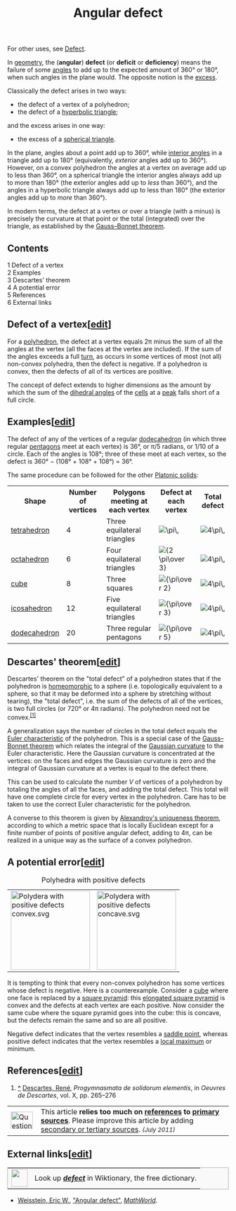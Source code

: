 ﻿---
lastrevid: 618567572
pageid: 673575
canonicalurl: http://en.wikipedia.org/wiki/Angular_defect
title: Angular defect
editurl: http://en.wikipedia.org/w/index.php?title=Angular_defect&action=edit
length: 5519
contentmodel: wikitext
pagelanguage: en
touched: 2015-01-31T22:31:41Z
ns: 0
fullurl: http://en.wikipedia.org/wiki/Angular_defect
---

<div class="hatnote">For other uses, see <a href="/wiki/Defect_(disambiguation)" title="Defect (disambiguation)" class="mw-redirect">Defect</a>.</div>
<p>In <a href="/wiki/Geometry" title="Geometry">geometry</a>, the (<b>angular</b>) <b>defect</b> (or <b>deficit</b> or <b>deficiency</b>) means the failure of some <a href="/wiki/Angle" title="Angle">angles</a> to add up to the expected amount of 360° or 180°, when such angles in the plane would. The opposite notion is the <a href="/wiki/Angle_excess" title="Angle excess" class="mw-redirect">excess</a>.
</p><p>Classically the defect arises in two ways:
</p>
<ul><li> the defect of a vertex of a polyhedron;</li>
<li> the defect of a <a href="/wiki/Hyperbolic_triangle" title="Hyperbolic triangle">hyperbolic triangle</a>;</li></ul>
<p>and the excess arises in one way:
</p>
<ul><li> the excess of a <a href="/wiki/Spherical_triangle" title="Spherical triangle" class="mw-redirect">spherical triangle</a>.</li></ul>
<p>In the plane, angles about a point add up to 360°, while <a href="/wiki/Internal_and_external_angle" title="Internal and external angle">interior angles</a> in a triangle add up to 180° (equivalently, <i>exterior</i> angles add up to 360°). However, on a convex polyhedron the angles at a vertex on average add up to less than 360°, on a spherical triangle the interior angles always add up to more than 180° (the exterior angles add up to <i>less</i> than 360°), and the angles in a hyperbolic triangle always add up to less than 180° (the exterior angles add up to <i>more</i> than 360°).
</p><p>In modern terms, the defect at a vertex or over a triangle (with a minus) is precisely the curvature at that point or the total (integrated) over the triangle, as established by the <a href="/wiki/Gauss%E2%80%93Bonnet_theorem" title="Gauss–Bonnet theorem">Gauss–Bonnet theorem</a>.
</p>
<div id="toc" class="toc"><div id="toctitle"><h2>Contents</h2></div>
<ul>
<li class="toclevel-1 tocsection-1"><a href="#Defect_of_a_vertex"><span class="tocnumber">1</span> <span class="toctext">Defect of a vertex</span></a></li>
<li class="toclevel-1 tocsection-2"><a href="#Examples"><span class="tocnumber">2</span> <span class="toctext">Examples</span></a></li>
<li class="toclevel-1 tocsection-3"><a href="#Descartes.27_theorem"><span class="tocnumber">3</span> <span class="toctext">Descartes' theorem</span></a></li>
<li class="toclevel-1 tocsection-4"><a href="#A_potential_error"><span class="tocnumber">4</span> <span class="toctext">A potential error</span></a></li>
<li class="toclevel-1 tocsection-5"><a href="#References"><span class="tocnumber">5</span> <span class="toctext">References</span></a></li>
<li class="toclevel-1 tocsection-6"><a href="#External_links"><span class="tocnumber">6</span> <span class="toctext">External links</span></a></li>
</ul>
</div>

<h2><span class="mw-headline" id="Defect_of_a_vertex">Defect of a vertex</span><span class="mw-editsection"><span class="mw-editsection-bracket">[</span><a href="/w/index.php?title=Angular_defect&amp;action=edit&amp;section=1" title="Edit section: Defect of a vertex">edit</a><span class="mw-editsection-bracket">]</span></span></h2>
<p>For a <a href="/wiki/Polyhedron" title="Polyhedron">polyhedron</a>, the defect at a vertex equals 2π minus the sum of all the angles at the vertex (all the faces at the vertex are included).  If the sum of the angles exceeds a full <a href="/wiki/Turn_(geometry)" title="Turn (geometry)">turn</a>, as occurs in some vertices of most (not all) non-convex polyhedra, then the defect is negative.  If a polyhedron is convex, then the defects of all of its vertices are positive.
</p><p>The concept of defect extends to higher dimensions as the amount by which the sum of the <a href="/wiki/Dihedral_angle" title="Dihedral angle">dihedral angles</a> of the <a href="/wiki/Cell_(geometry)" title="Cell (geometry)" class="mw-redirect">cells</a> at a <a href="/wiki/Peak_(mathematics)" title="Peak (mathematics)" class="mw-redirect">peak</a> falls short of a full circle.
</p>
<h2><span class="mw-headline" id="Examples">Examples</span><span class="mw-editsection"><span class="mw-editsection-bracket">[</span><a href="/w/index.php?title=Angular_defect&amp;action=edit&amp;section=2" title="Edit section: Examples">edit</a><span class="mw-editsection-bracket">]</span></span></h2>
<p>The defect of any of the vertices of a regular <a href="/wiki/Dodecahedron" title="Dodecahedron">dodecahedron</a> (in which three regular <a href="/wiki/Pentagon" title="Pentagon">pentagons</a> meet at each vertex) is 36°, or π/5 radians, or 1/10 of a circle. Each of the angles is 108°; three of these meet at each vertex, so the defect is 360° − (108° + 108° + 108°) = 36°.
</p><p>The same procedure can be followed for the other <a href="/wiki/Platonic_solid" title="Platonic solid">Platonic solids</a>:
</p>
<table class="wikitable">
<tr>
<th>Shape
</th>
<th>Number of vertices
</th>
<th>Polygons meeting at each vertex
</th>
<th>Defect at each vertex
</th>
<th>Total defect
</th></tr>
<tr>
<td><a href="/wiki/Tetrahedron" title="Tetrahedron">tetrahedron</a></td>
<td>4</td>
<td>Three equilateral triangles</td>
<td><img class="mwe-math-fallback-image-inline tex" alt="\pi\," src="//upload.wikimedia.org/math/e/a/d/eadbf26e3cb9eae366fbb8c8593ac9e9.png" /></td>
<td><img class="mwe-math-fallback-image-inline tex" alt="4\pi\," src="//upload.wikimedia.org/math/f/f/9/ff9aea6222506516a7cbc3669bd5b2d6.png" />
</td></tr>
<tr>
<td><a href="/wiki/Octahedron" title="Octahedron">octahedron</a></td>
<td>6</td>
<td>Four equilateral triangles</td>
<td><img class="mwe-math-fallback-image-inline tex" alt="{2 \pi\over 3}" src="//upload.wikimedia.org/math/8/8/5/885521cce4634bd1625c23d29f205d9d.png" /></td>
<td><img class="mwe-math-fallback-image-inline tex" alt="4\pi\," src="//upload.wikimedia.org/math/f/f/9/ff9aea6222506516a7cbc3669bd5b2d6.png" />
</td></tr>
<tr>
<td><a href="/wiki/Cube" title="Cube">cube</a></td>
<td>8</td>
<td>Three squares</td>
<td><img class="mwe-math-fallback-image-inline tex" alt="{\pi\over 2}" src="//upload.wikimedia.org/math/5/7/1/571987b3274a28935f1ba3052ebe0462.png" /></td>
<td><img class="mwe-math-fallback-image-inline tex" alt="4\pi\," src="//upload.wikimedia.org/math/f/f/9/ff9aea6222506516a7cbc3669bd5b2d6.png" />
</td></tr>
<tr>
<td><a href="/wiki/Icosahedron" title="Icosahedron">icosahedron</a></td>
<td>12</td>
<td>Five equilateral triangles</td>
<td><img class="mwe-math-fallback-image-inline tex" alt="{\pi\over 3}" src="//upload.wikimedia.org/math/5/0/0/5004c837442254db90fad1c4a549a052.png" /></td>
<td><img class="mwe-math-fallback-image-inline tex" alt="4\pi\," src="//upload.wikimedia.org/math/f/f/9/ff9aea6222506516a7cbc3669bd5b2d6.png" />
</td></tr>
<tr>
<td><a href="/wiki/Dodecahedron" title="Dodecahedron">dodecahedron</a></td>
<td>20</td>
<td>Three regular pentagons</td>
<td><img class="mwe-math-fallback-image-inline tex" alt="{\pi\over 5}" src="//upload.wikimedia.org/math/e/b/a/eba78b97e947ce87f503ef5afb77bfad.png" /></td>
<td><img class="mwe-math-fallback-image-inline tex" alt="4\pi\," src="//upload.wikimedia.org/math/f/f/9/ff9aea6222506516a7cbc3669bd5b2d6.png" />
</td></tr></table>
<h2><span class="mw-headline" id="Descartes.27_theorem">Descartes' theorem</span><span class="mw-editsection"><span class="mw-editsection-bracket">[</span><a href="/w/index.php?title=Angular_defect&amp;action=edit&amp;section=3" title="Edit section: Descartes&#039; theorem">edit</a><span class="mw-editsection-bracket">]</span></span></h2>
<p>Descartes' theorem on the "total defect" of a polyhedron states that if the polyhedron is <a href="/wiki/Homeomorphism" title="Homeomorphism">homeomorphic</a> to a sphere (i.e. topologically equivalent to a sphere, so that it may be deformed into a sphere by stretching without tearing), the "total defect", i.e. the sum of the defects of all of the vertices, is two full circles (or 720° or 4π radians).  The polyhedron need not be convex.<sup id="cite_ref-1" class="reference"><a href="#cite_note-1"><span>[</span>1<span>]</span></a></sup>
</p><p>A generalization says the number of circles in the total defect equals the <a href="/wiki/Euler_characteristic" title="Euler characteristic">Euler characteristic</a> of the polyhedron. This is a special case of the <a href="/wiki/Gauss%E2%80%93Bonnet_theorem" title="Gauss–Bonnet theorem">Gauss–Bonnet theorem</a> which relates the integral of the <a href="/wiki/Gaussian_curvature" title="Gaussian curvature">Gaussian curvature</a> to the Euler characteristic. Here the Gaussian curvature is concentrated at the vertices: on the faces and edges the Gaussian curvature is zero and the integral of Gaussian curvature at a vertex is equal to the defect there.
</p><p>This can be used to calculate the number <i>V</i> of vertices of a polyhedron by totaling the angles of all the faces, and adding the total defect. This total will have one complete circle for every vertex in the polyhedron. Care has to be taken to use the correct Euler characteristic for the polyhedron.
</p><p>A converse to this theorem is given by <a href="/wiki/Alexandrov%27s_uniqueness_theorem" title="Alexandrov&#39;s uniqueness theorem">Alexandrov's uniqueness theorem</a>, according to which a metric space that is locally Euclidean except for a finite number of points of positive angular defect, adding to 4π, can be realized in a unique way as the surface of a convex polyhedron.
</p>
<h2><span class="mw-headline" id="A_potential_error">A potential error</span><span class="mw-editsection"><span class="mw-editsection-bracket">[</span><a href="/w/index.php?title=Angular_defect&amp;action=edit&amp;section=4" title="Edit section: A potential error">edit</a><span class="mw-editsection-bracket">]</span></span></h2>
<table class="wikitable">
<caption>Polyhedra with positive defects
</caption>
<tr>
<td><a href="/wiki/File:Polydera_with_positive_defects_convex.svg" class="image"><img alt="Polydera with positive defects convex.svg" src="//upload.wikimedia.org/wikipedia/en/thumb/a/a9/Polydera_with_positive_defects_convex.svg/180px-Polydera_with_positive_defects_convex.svg.png" width="180" height="180" srcset="//upload.wikimedia.org/wikipedia/en/thumb/a/a9/Polydera_with_positive_defects_convex.svg/270px-Polydera_with_positive_defects_convex.svg.png 1.5x, //upload.wikimedia.org/wikipedia/en/thumb/a/a9/Polydera_with_positive_defects_convex.svg/360px-Polydera_with_positive_defects_convex.svg.png 2x" data-file-width="300" data-file-height="300" /></a>
</td>
<td><a href="/wiki/File:Polydera_with_positive_defects_concave.svg" class="image"><img alt="Polydera with positive defects concave.svg" src="//upload.wikimedia.org/wikipedia/en/thumb/8/83/Polydera_with_positive_defects_concave.svg/180px-Polydera_with_positive_defects_concave.svg.png" width="180" height="180" srcset="//upload.wikimedia.org/wikipedia/en/thumb/8/83/Polydera_with_positive_defects_concave.svg/270px-Polydera_with_positive_defects_concave.svg.png 1.5x, //upload.wikimedia.org/wikipedia/en/thumb/8/83/Polydera_with_positive_defects_concave.svg/360px-Polydera_with_positive_defects_concave.svg.png 2x" data-file-width="300" data-file-height="300" /></a>
</td></tr></table>
<p>It is tempting to think that every non-convex polyhedron has some vertices whose defect is negative.  Here is a counterexample.  Consider a <a href="/wiki/Cube" title="Cube">cube</a> where one face is replaced by a <a href="/wiki/Square_pyramid" title="Square pyramid">square pyramid</a>: this <a href="/wiki/Elongated_square_pyramid" title="Elongated square pyramid">elongated square pyramid</a> is convex and the defects at each vertex are each positive.  Now consider the same cube where the square pyramid goes into the cube: this is concave, but the defects remain the same and so are all positive.
</p><p>Negative defect indicates that the vertex resembles a <a href="/wiki/Saddle_point" title="Saddle point">saddle point</a>, whereas positive defect indicates that the vertex resembles a <a href="/wiki/Local_maximum" title="Local maximum" class="mw-redirect">local maximum</a> or minimum.
</p>
<h2><span class="mw-headline" id="References">References</span><span class="mw-editsection"><span class="mw-editsection-bracket">[</span><a href="/w/index.php?title=Angular_defect&amp;action=edit&amp;section=5" title="Edit section: References">edit</a><span class="mw-editsection-bracket">]</span></span></h2>
<ol class="references">
<li id="cite_note-1"><span class="mw-cite-backlink"><b><a href="#cite_ref-1">^</a></b></span> <span class="reference-text"><a href="/wiki/Ren%C3%A9_Descartes" title="René Descartes">Descartes, René</a>, <i>Progymnasmata de solidorum elementis</i>, in <i>Oeuvres de Descartes</i>, vol. X, pp. 265–276</span>
</li>
</ol>
<table class="metadata plainlinks ambox ambox-content ambox-Primary_sources" role="presentation"><tr><td class="mbox-image"><div style="width:52px"><a href="/wiki/File:Question_book-new.svg" class="image"><img alt="Question book-new.svg" src="//upload.wikimedia.org/wikipedia/en/thumb/9/99/Question_book-new.svg/50px-Question_book-new.svg.png" width="50" height="39" srcset="//upload.wikimedia.org/wikipedia/en/thumb/9/99/Question_book-new.svg/75px-Question_book-new.svg.png 1.5x, //upload.wikimedia.org/wikipedia/en/thumb/9/99/Question_book-new.svg/100px-Question_book-new.svg.png 2x" data-file-width="262" data-file-height="204" /></a></div></td><td class="mbox-text"><span class="mbox-text-span">This article <b>relies too much on <a href="/wiki/Wikipedia:Verifiability" title="Wikipedia:Verifiability">references</a> to <a href="/wiki/Wikipedia:No_original_research#Primary.2C_secondary_and_tertiary_sources" title="Wikipedia:No original research">primary sources</a></b>.<span class="hide-when-compact"> Please improve this article by adding <a href="/wiki/Wikipedia:No_original_research#Primary.2C_secondary_and_tertiary_sources" title="Wikipedia:No original research">secondary or tertiary sources</a>.</span>  <small><i>(July 2011)</i></small><span class="hide-when-compact"></span></span></td></tr></table>
<h2><span class="mw-headline" id="External_links">External links</span><span class="mw-editsection"><span class="mw-editsection-bracket">[</span><a href="/w/index.php?title=Angular_defect&amp;action=edit&amp;section=6" title="Edit section: External links">edit</a><span class="mw-editsection-bracket">]</span></span></h2>
<table class="mbox-small plainlinks" style="border:1px solid #aaa;background-color:#f9f9f9">
<tr>
<td class="mbox-image"><img alt="" src="//upload.wikimedia.org/wikipedia/commons/thumb/f/f8/Wiktionary-logo-en.svg/37px-Wiktionary-logo-en.svg.png" width="37" height="40" srcset="//upload.wikimedia.org/wikipedia/commons/thumb/f/f8/Wiktionary-logo-en.svg/55px-Wiktionary-logo-en.svg.png 1.5x, //upload.wikimedia.org/wikipedia/commons/thumb/f/f8/Wiktionary-logo-en.svg/73px-Wiktionary-logo-en.svg.png 2x" data-file-width="1000" data-file-height="1089" /></td>
<td class="mbox-text plainlist">Look up <i><b><a href="//en.wiktionary.org/wiki/defect" class="extiw" title="wiktionary:defect">defect</a></b></i> in Wiktionary, the free dictionary.</td></tr></table>
<ul><li><span class="citation mathworld" id="Reference-Mathworld-Angular_defect"><a href="/wiki/Eric_W._Weisstein" title="Eric W. Weisstein">Weisstein, Eric W.</a>, <a rel="nofollow" class="external text" href="http://mathworld.wolfram.com/AngularDefect.html">"Angular defect"</a>, <i><a href="/wiki/MathWorld" title="MathWorld">MathWorld</a></i>.</span></li></ul>
